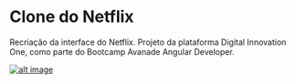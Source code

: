 # Clone do Netflix

Recriação da interface do Netflix. Projeto da plataforma Digital Innovation One, como parte do Bootcamp Avanade Angular Developer.


[![alt image](https://user-images.githubusercontent.com/48038742/112041911-ac8e7480-8b25-11eb-8e8d-dcf6015949de.png)](https://user-images.githubusercontent.com/48038742/112040462-0130f000-8b24-11eb-9735-89c76c036bf8.mp4)
